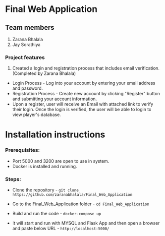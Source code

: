 # Final Web Application

## Team members
1. Zarana Bhalala
2. Jay Sorathiya

### Project features
1.  Created a login and registration process that includes email verification.(Completed by Zarana Bhalala)
* Login Process - Log into your account by entering your email address and password.
* Registration Process - Create new account by clicking "Register" button and  submitting your account information.
* Upon a register, user will receive an Email with attached link to verify their login. Once the login is verified, the user will be able to login to view player's database.

# Installation instructions
### Prerequisites:
* Port 5000 and 3200 are open to use in system.
* Docker is installed and running.

### Steps:
* Clone the repository -
`git clone https://github.com/zaranabhalala/Final_Web_Application`
  
* Go to the Final_Web_Application folder - 
`cd Final_Web_Application`
  
* Build and run the code - 
`docker-compose up`
  
* It will start and run with MYSQL and Flask App and then open a browser and paste below URL - 
`http://localhost:5000/`